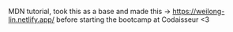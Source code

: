 MDN tutorial, took this as a base and made this -> https://weilong-lin.netlify.app/ before starting the bootcamp at Codaisseur <3
